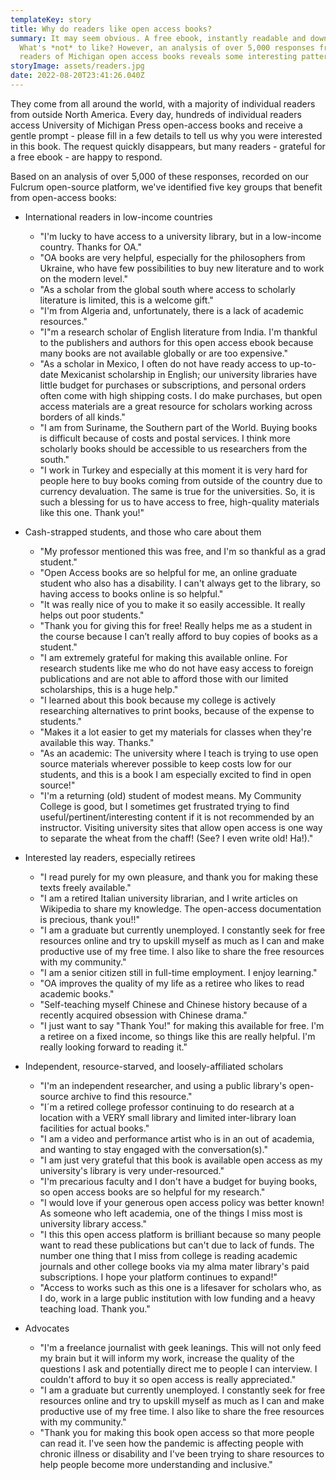 ```yaml
---
templateKey: story
title: Why do readers like open access books?
summary: It may seem obvious. A free ebook, instantly readable and downloadable.
  What's *not* to like? However, an analysis of over 5,000 responses from
  readers of Michigan open access books reveals some interesting patterns.
storyImage: assets/readers.jpg
date: 2022-08-20T23:41:26.040Z
---
```

They come from all around the world, with a majority of individual readers from outside North America. Every day, hundreds of individual readers access University of Michigan Press open-access books and receive a gentle prompt - please fill in a few details to tell us why you were interested in this book. The request quickly disappears, but many readers - grateful for a free ebook - are happy to respond.

Based on an analysis of over 5,000 of these responses, recorded on our Fulcrum open-source platform, we've identified five key groups that benefit from open-access books:

* International readers in low-income countries

  * "I'm lucky to have access to a university library, but in a low-income country. Thanks for OA."
  * "OA books are very helpful, especially for the philosophers from Ukraine, who have few possibilities to buy new literature and to work on the modern level."
  * "As a scholar from the global south where access to scholarly literature is limited, this is a welcome gift."
  * "I'm from Algeria and, unfortunately, there is a lack of academic resources."
  * "I"m a research scholar of English literature from India. I'm thankful to the publishers and authors for this open access ebook because many books are not available globally or are too expensive."
  * "As a scholar in Mexico, I often do not have ready access to up-to-date Mexicanist scholarship in English; our university libraries have little budget for purchases or subscriptions, and personal orders often come with high shipping costs. I do make purchases, but open access materials are a great resource for scholars working across borders of all kinds."
  * "I am from Suriname, the Southern part of the World. Buying books is difficult because of costs and postal services. I think more scholarly books should be accessible to us researchers from the south."
  * "I work in Turkey and especially at this moment it is very hard for people here to buy books coming from outside of the country due to currency devaluation. The same is true for the universities. So, it is such a blessing for us to have access to free, high-quality materials like this one. Thank you!"
* Cash-strapped students, and those who care about them

  * "My professor mentioned this was free, and I'm so thankful as a grad student."
  * "Open Access books are so helpful for me, an online graduate student who also has a disability. I can't always get to the library, so having access to books online is so helpful."
  * "It was really nice of you to make it so easily accessible. It really helps out poor students."
  * "Thank you for giving this for free! Really helps me as a student in the course because I can’t really afford to buy copies of books as a student."
  * "I am extremely grateful for making this available online. For research students like me who do not have easy access to foreign publications and are not able to afford those with our limited scholarships, this is a huge help."
  * "I learned about this book because my college is actively researching alternatives to print books, because of the expense to students."
  * "Makes it a lot easier to get my materials for classes when they're available this way. Thanks."
  * "As an academic: The university where I teach is trying to use open source materials wherever possible to keep costs low for our students, and this is a book I am especially excited to find in open source!"
  * "I'm a returning (old) student of modest means. My Community College is good, but I sometimes get frustrated trying to find useful/pertinent/interesting content if it is not recommended by an instructor. Visiting university sites that allow open access is one way to separate the wheat from the chaff! (See? I even write old! Ha!)."
* Interested lay readers, especially retirees

  * "I read purely for my own pleasure, and thank you for making these texts freely available."
  * "I am a retired Italian university librarian, and I write articles on Wikipedia to share my knowledge. The open-access documentation is precious, thank you!!"
  * "I am a graduate but currently unemployed. I constantly seek for free resources online and try to upskill myself as much as I can and make productive use of my free time. I also like to share the free resources with my community." 
  * "I am a senior citizen still in full-time employment. I enjoy learning."
  * "OA improves the quality of my life as a retiree who likes to read academic books."
  * "Self-teaching myself Chinese and Chinese history because of a recently acquired obsession with Chinese drama."
  * "I just want to say "Thank You!" for making this available for free. I'm a retiree on a fixed income, so things like this are really helpful. I'm really looking forward to reading it."
* Independent, resource-starved, and loosely-affiliated scholars

  * "I'm an independent researcher, and using a public library's open-source archive to find this resource."
  * "I´m a retired college professor continuing to do research at a location with a VERY small library and limited inter-library loan facilities for actual books."
  * "I am a video and performance artist who is in an out of academia, and wanting to stay engaged with the conversation(s)."
  * "I am just very grateful that this book is available open access as my university's library is very under-resourced."
  * "I'm precarious faculty and I don't have a budget for buying books, so open access books are so helpful for my research."
  * "I would love if your generous open access policy was better known! As someone who left academia, one of the things I miss most is university library access."
  * "I this this open access platform is brilliant because so many people want to read these publications but can't due to lack of funds. The number one thing that I miss from college is reading academic journals and other college books via my alma mater library's paid subscriptions. I hope your platform continues to expand!"
  * "Access to works such as this one is a lifesaver for scholars who, as I do, work in a large public institution with low funding and a heavy teaching load. Thank you."
* Advocates

  * "I'm a freelance journalist with geek leanings. This will not only feed my brain but it will inform my work, increase the quality of the questions I ask and potentially direct me to people I can interview. I couldn't afford to buy it so open access is really appreciated."
  * "I am a graduate but currently unemployed. I constantly seek for free resources online and try to upskill myself as much as I can and make productive use of my free time. I also like to share the free resources with my community."
  * "Thank you for making this book open access so that more people can read it. I've seen how the pandemic is affecting people with chronic illness or disability and I've been trying to share resources to help people become more understanding and inclusive."